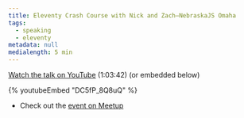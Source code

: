 ```yaml
---
title: Eleventy Crash Course with Nick and Zach—NebraskaJS Omaha
tags:
  - speaking
  - eleventy
metadata: null
medialength: 5 min
---
```


[Watch the talk on YouTube](https://www.youtube.com/watch?v=DC5fP_8Q8uQ) (1:03:42) (or embedded below)

{% youtubeEmbed "DC5fP_8Q8uQ" %}

* Check out the [event on Meetup](https://www.meetup.com/nebraskajs/events/dxndfdybccbkb/)

